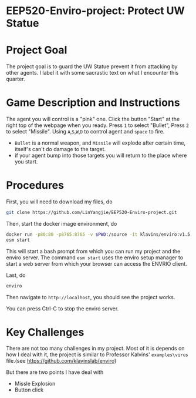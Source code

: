 EEP520-Enviro-project: Protect UW Statue 
===

Project Goal
===

The project goal is to guard the UW Statue prevent it from attacking by other agents. 
I label it with some sacrastic text on what I encounter this quarter.

Game Description and Instructions
===

The agent you will control is a "pink" one. Click the button "Start" at the right top of the webpage when you ready.
Press `1` to select "Bullet", Press `2` to select "Missile". Using `A`,`S`,`W`,`D` to control agent and `space` to fire. 
>
- `Bullet` is a normal weapon, and `Missile` will explode after certain time, itself's can't do damage to the target.
- if your agent bump into those targets you will return to the place where you start.

Procedures
===

First, you will need to download my files, do
```bash
git clone https://github.com/LinYangjie/EEP520-Enviro-project.git
```

Then, start the docker image environment, do
```bash
docker run -p80:80 -p8765:8765 -v $PWD:/source -it klavins/enviro:v1.5 bash
esm start

```
This will start a bash prompt from which you can run my project and the enviro server.
The command `esm start` uses the enviro setup manager to start a web server from which your browser can access the ENVRIO client.

Last, do
```bash
enviro
```
Then navigate to `http://localhost`, you should see the project works. 

You can press Ctrl-C to stop the enviro server.

Key Challenges
===
There are not too many challenges in my project. Most of it is depends on how I deal with it, the project is similar to Professor Kalvins' `examples\virus` file.(see https://github.com/klavinslab/enviro)
>
But there are two points I have deal with
- Missle Explosion
- Button click


